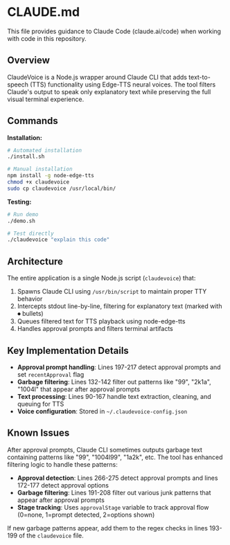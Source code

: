 # CLAUDE.md

This file provides guidance to Claude Code (claude.ai/code) when working with code in this repository.

## Overview

ClaudeVoice is a Node.js wrapper around Claude CLI that adds text-to-speech (TTS) functionality using Edge-TTS neural voices. The tool filters Claude's output to speak only explanatory text while preserving the full visual terminal experience.

## Commands

**Installation:**
```bash
# Automated installation
./install.sh

# Manual installation  
npm install -g node-edge-tts
chmod +x claudevoice
sudo cp claudevoice /usr/local/bin/
```

**Testing:**
```bash
# Run demo
./demo.sh

# Test directly
./claudevoice "explain this code"
```

## Architecture

The entire application is a single Node.js script (`claudevoice`) that:
1. Spawns Claude CLI using `/usr/bin/script` to maintain proper TTY behavior
2. Intercepts stdout line-by-line, filtering for explanatory text (marked with ⏺ bullets)
3. Queues filtered text for TTS playback using node-edge-tts
4. Handles approval prompts and filters terminal artifacts

## Key Implementation Details

- **Approval prompt handling**: Lines 197-217 detect approval prompts and set `recentApproval` flag
- **Garbage filtering**: Lines 132-142 filter out patterns like "99", "2k1a", "1004l" that appear after approval prompts
- **Text processing**: Lines 90-167 handle text extraction, cleaning, and queuing for TTS
- **Voice configuration**: Stored in `~/.claudevoice-config.json`

## Known Issues

After approval prompts, Claude CLI sometimes outputs garbage text containing patterns like "99", "1004l99", "1a2k", etc. The tool has enhanced filtering logic to handle these patterns:

- **Approval detection**: Lines 266-275 detect approval prompts and lines 172-177 detect approval options
- **Garbage filtering**: Lines 191-208 filter out various junk patterns that appear after approval prompts
- **Stage tracking**: Uses `approvalStage` variable to track approval flow (0=none, 1=prompt detected, 2=options shown)

If new garbage patterns appear, add them to the regex checks in lines 193-199 of the `claudevoice` file.